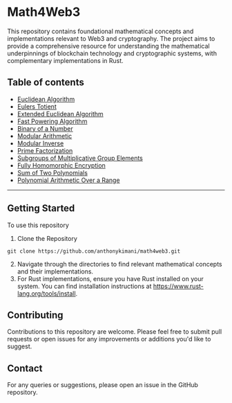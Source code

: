 # Math4Web3
This repository contains foundational mathematical concepts and implementations relevant to Web3 and cryptography. The project aims to provide a comprehensive resource for understanding the mathematical underpinnings of blockchain technology and cryptographic systems, with complementary implementations in Rust.

## Table of contents

- [Euclidean Algorithm](euclidean_algorithm_with_rust)
- [Eulers Totient](eulers_totient)
- [Extended Euclidean Algorithm](extended_euclidean_algorithm)
- [Fast Powering Algorithm](fast_powering_algorithm)
- [Binary of a Number](get_binary_of_number)
- [Modular Arithmetic](modular_arithmetic)
- [Modular Inverse](modular_inverse)
- [Prime Factorization](prime_factorization)
- [Subgroups of Multiplicative Group Elements](subgroups_of_mutliplicative_group_elements)
- [Fully Homomorphic Encryption](tfhe_rs)
- [Sum of Two Polynomials](polynomial_arithmetic)
- [Polynomial Arithmetic Over a Range](polynomial_sum)

---

## Getting Started
To use this repository
1. Clone the Repository
```shell
git clone https://github.com/anthonykimani/math4web3.git
```
2. Navigate through the directories to find relevant mathematical concepts and their implementations.
3. For Rust implementations, ensure you have Rust installed on your system. You can find installation instructions at https://www.rust-lang.org/tools/install.

## Contributing
Contributions to this repository are welcome. Please feel free to submit pull requests or open issues for any improvements or additions you'd like to suggest.


## Contact
For any queries or suggestions, please open an issue in the GitHub repository.
